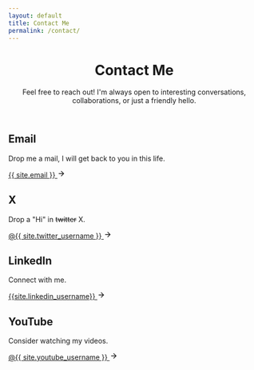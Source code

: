 ```yaml
---
layout: default
title: Contact Me
permalink: /contact/
---
```


<div class="contact-container">
  <header class="contact-header">
    <h1 class="page-title">Contact Me</h1>
    <p class="page-description">Feel free to reach out! I'm always open to interesting conversations, collaborations, or just a friendly hello.</p>
  </header>
  
  <div class="contact-grid">
  <!-- Email Card -->
  <div class="contact-card">
    <div class="contact-icon">
      <i class="fa-solid fa-envelope"></i>
    </div>
    <h2 class="contact-method">Email</h2>
    <p class="contact-description">Drop me a mail, I will get back to you in this life.</p>
    <a href="mailto:{{ site.email }}" class="contact-link">
      {{ site.email }}
      <svg xmlns="http://www.w3.org/2000/svg" width="16" height="16" viewBox="0 0 24 24" fill="none" stroke="currentColor" stroke-width="2" stroke-linecap="round" stroke-linejoin="round" class="arrow-icon">
        <line x1="5" y1="12" x2="19" y2="12"></line>
        <polyline points="12 5 19 12 12 19"></polyline>
      </svg>
    </a>
  </div>

  <!-- X Card -->
  <div class="contact-card">
    <div class="contact-icon">
      <i class="fa-brands fa-x-twitter"></i>
    </div>
    <h2 class="contact-method">X</h2>
    <p class="contact-description">Drop a "Hi" in <s>twitter</s> X.</p>
    <a href="https://twitter.com/{{ site.twitter_username }}" class="contact-link" target="_blank" rel="noopener noreferrer">
      @{{ site.twitter_username }}
      <svg xmlns="http://www.w3.org/2000/svg" width="16" height="16" viewBox="0 0 24 24" fill="none" stroke="currentColor" stroke-width="2" stroke-linecap="round" stroke-linejoin="round" class="arrow-icon">
        <line x1="5" y1="12" x2="19" y2="12"></line>
        <polyline points="12 5 19 12 12 19"></polyline>
      </svg>
    </a>
  </div>

  <!-- LinkedIn Card -->
  <div class="contact-card">
    <div class="contact-icon">
      <i class="fa-brands fa-linkedin-in"></i>
    </div>
    <h2 class="contact-method">LinkedIn</h2>
    <p class="contact-description">Connect with me.</p>
    <a href="https://linkedin.com/in/{{site.linkedin_username}}" class="contact-link" target="_blank" rel="noopener noreferrer">
      {{site.linkedin_username}}
      <svg xmlns="http://www.w3.org/2000/svg" width="16" height="16" viewBox="0 0 24 24" fill="none" stroke="currentColor" stroke-width="2" stroke-linecap="round" stroke-linejoin="round" class="arrow-icon">
        <line x1="5" y1="12" x2="19" y2="12"></line>
        <polyline points="12 5 19 12 12 19"></polyline>
      </svg>
    </a>
  </div>

  <!-- YouTube Card -->
  <div class="contact-card">
    <div class="contact-icon">
      <i class="fa-brands fa-youtube"></i>
    </div>
    <h2 class="contact-method">YouTube</h2>
    <p class="contact-description">Consider watching my videos.</p>
    <a href="https://youtube.com/@{{ site.youtube_username }}" class="contact-link" target="_blank" rel="noopener noreferrer">
      @{{ site.youtube_username }}
      <svg xmlns="http://www.w3.org/2000/svg" width="16" height="16" viewBox="0 0 24 24" fill="none" stroke="currentColor" stroke-width="2" stroke-linecap="round" stroke-linejoin="round" class="arrow-icon">
        <line x1="5" y1="12" x2="19" y2="12"></line>
        <polyline points="12 5 19 12 12 19"></polyline>
      </svg>
    </a>
  </div>
</div>
</div>